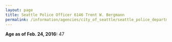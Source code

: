 ```yaml
---
layout: page
title: Seattle Police Officer 6146 Trent W. Bergmann
permalink: /information/agencies/city_of_seattle/seattle_police_department/copbook/6146/
---
```


**Age as of Feb. 24, 2016:** 47
